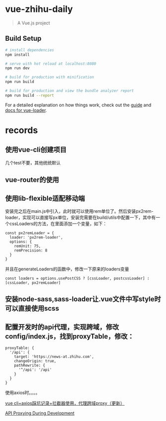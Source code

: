# vue-zhihu-daily

> A Vue.js project

## Build Setup

``` bash
# install dependencies
npm install

# serve with hot reload at localhost:8080
npm run dev

# build for production with minification
npm run build

# build for production and view the bundle analyzer report
npm run build --report
```

For a detailed explanation on how things work, check out the [guide](http://vuejs-templates.github.io/webpack/) and [docs for vue-loader](http://vuejs.github.io/vue-loader).

# records

## 使用vue-cli创建项目
几个test不要，其他统统默认

## vue-router的使用

## 使用lib-flexible适配移动端
安装完之后在main.js中引入，此时就可以使用rem单位了。然后安装px2rem-loader，实现可以直接写px单位，安装完需要在build/utils中配置一下，其中有一个cssLoaders的方法，在里面添加一个变量，如下：
```
const px2remLoader = {
  loader: 'px2rem-loader',
  options: {
    remUnit: 75,
    remPrecision: 8
  }
}
```
并且在generateLoaders的函数中，修改一下原来的loaders变量
```
const loaders = options.usePostCSS ? [cssLoader, postcssLoader] : [cssLoader, px2remLoader]
```

## 安装node-sass,sass-loader让.vue文件中写style时可以直接使用scss



## 配置开发时的api代理，实现跨域，修改config/index.js，找到proxyTable，修改：
```
proxyTable: {
  '/api': {
    target: 'https://news-at.zhihu.com',
    changeOrigin: true,
    pathRewrite: {
      '^/api': '/api'
    }
  }
}
```
使用axios时。。。。

[vue cli+axios踩坑记录+拦截器使用，代理跨域proxy（更新）](https://blog.csdn.net/u012369271/article/details/72848102)

[API Proxying During Development](http://vuejs-templates.github.io/webpack/proxy.html)
